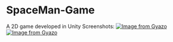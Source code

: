 # SpaceMan-Game
 A 2D game developed in Unity 
Screenshots:
[![Image from Gyazo](https://i.gyazo.com/8b56475cf50d498ea7b0472eef473fae.png)](https://gyazo.com/8b56475cf50d498ea7b0472eef473fae)
[![Image from Gyazo](https://i.gyazo.com/8d1bfe5c5fdff3dcad1b591f82da548b.png)](https://gyazo.com/8d1bfe5c5fdff3dcad1b591f82da548b)
